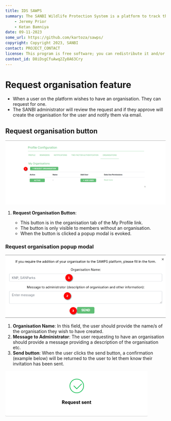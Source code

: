 ```yaml
---
title: IDS SAWPS
summary: The SANBI Wildlife Protection System is a platform to track the population levels of endangered wildlife.
    - Jeremy Prior
    - Ketan Bamniya
date: 09-11-2023
some_url: https://github.com/kartoza/sawps/
copyright: Copyright 2023, SANBI
contact: PROJECT_CONTACT
license: This program is free software; you can redistribute it and/or modify it under the terms of the GNU Affero General Public License as published by the Free Software Foundation; either version 3 of the License, or (at your option) any later version.
context_id: D8iDsgCfuAwq2Zy8A63Cry
---
```


# Request organisation feature

* When a user on the platform wishes to have an organisation. They can request for one.
* The SANBI administrator will review the request and if they approve will create the organisation for the user and notify them via email.

## Request organisation button

![Request Organisation 1](./img/request-organisation-1.png)

1. **Request Organisation Button**:

    * This button is in the organisation tab of the My Profile link.  
    * The button is only visible to members without an organisation.
    * When the button is clicked a popup modal is evoked.

### Request organisation popup modal

![Request Organisation 2](./img/request-organisation-2.png)

1. **Organisation Name**: In this field, the user should provide the name/s of the organisation they wish to have created.
2. **Message to Administrator**: The user requesting to have an organisation should provide a message providing a description of the organisation etc.
3. **Send button**: When the user clicks the send button, a confirmation (example below) will be returned to the user to let them know their invitation has been sent.

![Request Organisation 3](./img/request-organisation-3.png)
